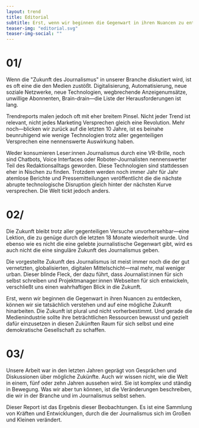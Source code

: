 ```yaml
---
layout: trend
title: Editorial
subtitle: Erst, wenn wir beginnen die Gegenwart in ihren Nuancen zu entdecken, können wir sie tatsächlich verstehen und auf eine mögliche Zukunft hinarbeiten.
teaser-img: "editorial.svg"
teaser-img-social: ""
---
```


# 01/

Wenn die "Zukunft des Journalismus" in unserer Branche diskutiert wird, ist es oft eine die den Medien zustößt. Digitalisierung, Automatisierung, neue soziale Netzwerke, neue Technologien, wegbrechende Anzeigenumsätze, unwillige Abonnenten, Brain-drain—die Liste  der Herausforderungen ist lang.

Trendreports malen jedoch oft mit eher breitem Pinsel. Nicht jeder Trend ist relevant, nicht jedes Marketing Versprechen gleich eine Revolution. Mehr noch—blicken wir zurück auf die letzten 10 Jahre, ist es beinahe beunruhigend wie wenige Technologien trotz aller gegenteiligen Versprechen eine nennenswerte Auswirkung haben.

Weder konsumieren Leser:innen Journalismus durch eine VR-Brille, noch sind Chatbots, Voice Interfaces oder Roboter-Journalisten nennenswerter Teil des Redaktionsalltags geworden. Diese Technologien sind stattdessen eher in Nischen zu finden. Trotzdem werden noch immer Jahr für Jahr atemlose Berichte und Pressemitteilungen veröffentlicht die die nächste abrupte technologische Disruption gleich hinter der nächsten Kurve versprechen. Die Welt tickt jedoch anders.

# 02/

Die Zukunft bleibt trotz aller gegenteiligen Versuche unvorhersehbar—eine Lektion, die zu genüge durch die letzten 18 Monate wiederholt wurde. Und ebenso wie es nicht die eine gelebte journalistische Gegenwart gibt, wird es auch nicht die eine singuläre Zukunft des Journalismus geben.

Die vorgestellte Zukunft des Journalismus ist meist immer noch die der gut vernetzten, globalisierten, digitalen Mittelschicht—mal mehr, mal weniger urban. Dieser blinde Fleck, der dazu führt, dass Journalist:innen für sich selbst schreiben und Projektmanager:innen Webseiten für sich entwickeln, verschließt uns einen wahrhaftigen Blick in die Zukunft.

Erst, wenn wir beginnen die Gegenwart in ihren Nuancen zu entdecken, können wir sie tatsächlich verstehen und auf eine mögliche Zukunft hinarbeiten. Die Zukunft ist plural und nicht vorherbestimmt. Und gerade die Medienindustrie sollte ihre beträchtlichen Ressourcen bewusst und gezielt dafür einzusetzen in diesen Zukünften Raum für sich selbst und eine demokratische Gesellschaft zu schaffen.

# 03/

Unsere Arbeit war in den letzten Jahren geprägt von Gesprächen und Diskussionen über mögliche Zukünfte. Auch wir wissen nicht, wie die Welt in einem, fünf oder zehn Jahren aussehen wird. Sie ist komplex und ständig in Bewegung. Was wir aber tun können, ist die Veränderungen beschreiben, die wir in der Branche und im Journalismus selbst sehen.

Dieser Report ist das Ergebnis dieser Beobachtungen. Es ist eine Sammlung von Kräften und Entwicklungen, durch die der Journalismus sich im Großen und Kleinen verändert.
